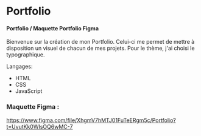 # Portfolio
#### Portfolio / Maquette Portfolio Figma

Bienvenue sur la création de mon Portfolio. Celui-ci me permet de mettre à disposition un visuel de chacun de mes projets.
Pour le thème, j'ai choisi le typographique.

Langages:

  - HTML
  - CSS
  - JavaScript


### Maquette Figma :

https://www.figma.com/file/XhgmV7hMTJ01FuTeERgm5c/Portfolio?t=UvutKk0WIsOQ6wMC-7
